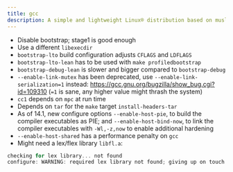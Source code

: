 ```yaml
---
title: gcc
description: A simple and lightweight Linux® distribution based on musl libc and toybox
---
```


- Disable bootstrap; stage1 is good enough
- Use a different `libexecdir`
- `bootstrap-lto` build configuration adjusts `CFLAGS` and `LDFLAGS`
- `bootstrap-lto-lean` has to be used with `make profiledbootstrap`
- `bootstrap-debug-lean` is slower and bigger compared to `bootstrap-debug`
- `--enable-link-mutex` has been deprecated, use `--enable-link-serialization=1` instead: https://gcc.gnu.org/bugzilla/show_bug.cgi?id=109310 (`=1` is sane, any higher value might thrash the system)
- `cc1` depends on `mpc` at run time
- Depends on `tar` for the `make` target `install-headers-tar`
- As of 14.1, new configure options `--enable-host-pie`, to build the compiler executables as PIE; and `--enable-host-bind-now`, to link the compiler executables with `-Wl,-z,now` to enable additional hardening
- `--enable-host-shared` has a performance penalty on `gcc`
- Might need a lex/flex library `libfl.a`:
```c
checking for lex library... not found
configure: WARNING: required lex library not found; giving up on touch lex.yy.c
```
